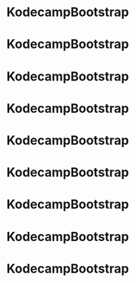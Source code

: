# KodecampBootstrap
# KodecampBootstrap
# KodecampBootstrap
# KodecampBootstrap
# KodecampBootstrap
# KodecampBootstrap
# KodecampBootstrap
# KodecampBootstrap
# KodecampBootstrap
